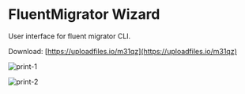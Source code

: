 # FluentMigrator Wizard

User interface for fluent migrator CLI. 

Download: [https://uploadfiles.io/m31qz](https://uploadfiles.io/m31qz)

![print-1](https://cdn.pbrd.co/images/79wqJ4vpB.png)

![print-2](https://cdn.pbrd.co/images/79x2ikvp6.png)